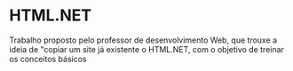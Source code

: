 # HTML.NET
Trabalho proposto pelo professor de desenvolvimento Web, que trouxe a ideia de  "copiar um site já existente o HTML.NET, com o objetivo de treinar os conceitos básicos
